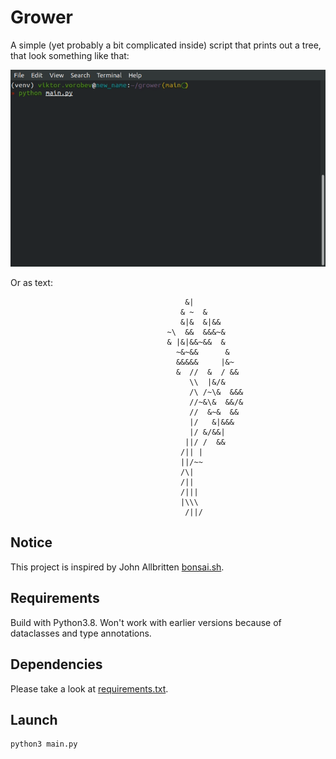# Grower

A simple (yet probably a bit complicated inside) script that prints out a tree, that look something like that:

![example.gif](example.gif)

Or as text:

```
                                       &|                                       
                                      & ~  &                                    
                                      &|&  &|&&                                 
                                   ~\  &&  &&&~&                                
                                   & |&|&&~&&  &                                
                                     ~&~&&      &                               
                                     &&&&&     |&~                              
                                     &  //  &  / &&                             
                                        \\  |&/&                                
                                        /\ /~\&  &&&                            
                                        //~&\&  &&/&                            
                                        //  &~&  &&                             
                                        |/   &|&&&                              
                                        |/ &/&&|                                
                                       ||/ /  &&                                
                                      /|| |                                     
                                      ||/~~                                     
                                      /\|                                       
                                      /||                                       
                                      /|||                                      
                                      |\\\                                      
                                       /||/                                     
```

## Notice

This project is inspired by John Allbritten [bonsai.sh](https://gitlab.com/jallbrit/bonsai.sh).

## Requirements

Build with Python3.8. Won't work with earlier versions because of dataclasses and type annotations.

## Dependencies

Please take a look at [requirements.txt](https://github.com/victorvorobev/grower/blob/main/requirements.txt).

## Launch

```bash
python3 main.py
```
